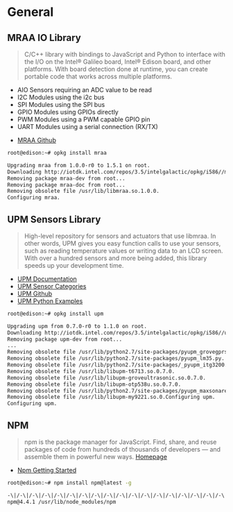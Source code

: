 # General

## MRAA IO Library

> C/C++ library with bindings to JavaScript and Python to interface with the I/O on the Intel® Galileo board, Intel® Edison board, and other platforms. With board detection done at runtime, you can create portable code that works across multiple platforms.

* AIO Sensors requiring an ADC value to be read
* I2C Modules using the i2c bus
* SPI Modules using the SPI bus
* GPIO Modules using GPIOs directly
* PWM Modules using a PWM capable GPIO pin
* UART Modules using a serial connection (RX/TX)

- [MRAA Github](https://github.com/intel-iot-devkit/mraa)

```sh
root@edison:~# opkg install mraa
```

```sh
Upgrading mraa from 1.0.0-r0 to 1.5.1 on root.
Downloading http://iotdk.intel.com/repos/3.5/intelgalactic/opkg/i586//mraa_1.5.1_i586.ipk.
Removing package mraa-dev from root...
Removing package mraa-doc from root...
Removing obsolete file /usr/lib/libmraa.so.1.0.0.
Configuring mraa.
```

## UPM Sensors Library

> High-level repository for sensors and actuators that use libmraa. In other words, UPM gives you easy function calls to use your sensors, such as reading temperature values or writing data to an LCD screen. With over a hundred sensors and more being added, this library speeds up your development time. 

- [UPM Documentation](http://iotdk.intel.com/docs/master/upm/index.html)
- [UPM Sensor Categories](http://iotdk.intel.com/docs/master/upm/modules.html)
- [UPM Github](https://github.com/intel-iot-devkit/upm)
- [UPM Python Examples](https://github.com/intel-iot-devkit/upm/tree/master/examples/python)

```sh
root@edison:~# opkg install upm
```

```sh
Upgrading upm from 0.7.0-r0 to 1.1.0 on root.
Downloading http://iotdk.intel.com/repos/3.5/intelgalactic/opkg/i586//upm_1.1.0_i586.ipk.
Removing package upm-dev from root...
...
Removing obsolete file /usr/lib/python2.7/site-packages/pyupm_grovegprs.py.
Removing obsolete file /usr/lib/python2.7/site-packages/pyupm_lm35.py.
Removing obsolete file /usr/lib/python2.7/site-packages/_pyupm_itg3200.so.
Removing obsolete file /usr/lib/libupm-t6713.so.0.7.0.
Removing obsolete file /usr/lib/libupm-groveultrasonic.so.0.7.0.
Removing obsolete file /usr/lib/libupm-otp538u.so.0.7.0.
Removing obsolete file /usr/lib/python2.7/site-packages/pyupm_maxsonarez.py.
Removing obsolete file /usr/lib/libupm-my9221.so.0.Configuring upm.
Configuring upm.
```

## NPM 

> npm is the package manager for JavaScript. Find, share, and reuse packages of code from hundreds of thousands of developers — and assemble them in powerful new ways. [Homepage](https://www.npmjs.com/)

- [Npm Getting Started](https://docs.npmjs.com/getting-started/)

```sh
root@edison:~# npm install npm@latest -g
```

```sh
-\|/-\|/-\|/-\|/-\|/-\|/-\|/-\|/-\|/-\|/-\|/-\|/-\|/-\|/-\|/-\|/-\|/-\|/-\|/-\|/-\|/-\|/usr/bin/npm -> /usr/lib/node_modules/npm/bin/npm-clis
npm@4.4.1 /usr/lib/node_modules/npm
```